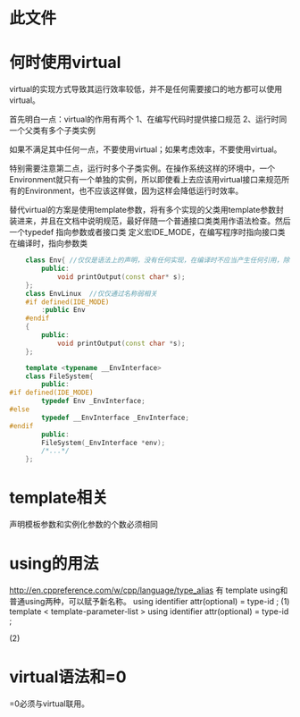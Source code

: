 # 此文件


# 何时使用virtual
virtual的实现方式导致其运行效率较低，并不是任何需要接口的地方都可以使用virtual。

首先明白一点：virtual的作用有两个
1、在编写代码时提供接口规范
2、运行时同一个父类有多个子类实例

如果不满足其中任何一点，不要使用virtual；如果考虑效率，不要使用virtual。

特别需要注意第二点，运行时多个子类实例。在操作系统这样的环境中，一个Environment就只有一个单独的实例，所以即使看上去应该用virtual接口来规范所有的Environment，也不应该这样做，因为这样会降低运行时效率。

替代virtual的方案是使用template参数，将有多个实现的父类用template参数封装进来，并且在文档中说明规范，最好伴随一个普通接口类类用作语法检查。然后一个typedef 指向参数或者接口类
定义宏IDE_MODE，在编写程序时指向接口类
在编译时，指向参数类

<!-- 当然，这样做之后，你就不能定义静态函数以及其他变量。 【正确吗？】-->

```c++
    class Env{ //仅仅是语法上的声明，没有任何实现，在编译时不应当产生任何引用，除了常数
        public:
            void printOutput(const char* s);
    };
    class EnvLinux  //仅仅通过名称弱相关
    #if defined(IDE_MODE)
        :public Env
    #endif
    {
        public:
            void printOutput(const char *s);
    };

    template <typename __EnvInterface>
    class FileSystem{
        public:
#if defined(IDE_MODE)
        typedef Env _EnvInterface;
#else
        typedef __EnvInterface _EnvInterface;
#endif
        public:
        FileSystem(_EnvInterface *env);
        /*...*/
    };

```

# template相关
声明模板参数和实例化参数的个数必须相同

# using的用法
http://en.cppreference.com/w/cpp/language/type_alias
有 template using和普通using两种，可以赋予新名称。
using identifier attr(optional) = type-id ; (1) 
template < template-parameter-list >
using identifier attr(optional) = type-id ;

(2) 

# virtual语法和=0
=0必须与virtual联用。